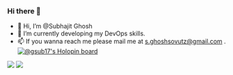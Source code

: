 ### Hi there 👋
- 👋 Hi, I’m @Subhajit Ghosh
- 🌱 I’m currently developing my DevOps skills.
- 📫 If you wanna reach me please mail me at s.ghoshsovutz@gmail.com .
[![@gsub17's Holopin board](https://holopin.io/api/user/board?user=gsub17)](https://holopin.io/@gsub17)

<img src = "https://github-readme-stats.vercel.app/api?username=gsub17">
<img src = "https://github-readme-stats.vercel.app/api/top-langs/?username=gsub17&theme=dark&hide_langs_below=1"/>


<!--
**gsub17/gsub17** is a ✨ _special_ ✨ repository because its `README.md` (this file) appears on your GitHub profile.

Here are some ideas to get you started:

- 🔭 I’m currently working on ...
- 🌱 I’m currently learning ...
- 👯 I’m looking to collaborate on ...
- 🤔 I’m looking for help with ...
- 💬 Ask me about ...
- 📫 How to reach me: ...
- 😄 Pronouns: ...
- ⚡ Fun fact: ...
-->
